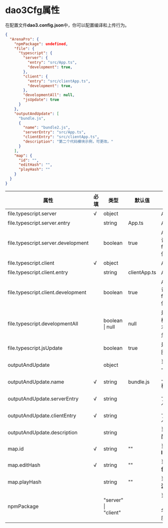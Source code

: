 # dao3Cfg属性

在配置文件**dao3.config.json**中，你可以配置编译和上传行为。
```json
{
  "ArenaPro": {
    "npmPackage": undefined,
    "file": {
      "typescript": {
        "server": {
          "entry": "src/App.ts",
          "development": true,
        },
        "client": {
          "entry": "src/clientApp.ts",
          "development": true,
        },
        "developmentAll": null,
        "jsUpdate": true
      }
    },        
    "outputAndUpdate": [
      "bundle.js", 
      {
        "name": "bundle2.js",
        "serverEntry": "src/App.ts",
        "clientEntry": "src/clientApp.ts",
        "description": "第二个代码模块示例，可更改。"
      }
    ],
    "map": {
      "id": "",
      "editHash": "",
      "playHash": ""
    }
  }
}
```



| 属性 | 必填 | 类型 | 默认值 | 说明 |
| --- | --- | --- | --- | --- |
| file.typescript.server | √ | object |  | Arena**服务端**项目配置 |
| file.typescript.server.entry |  | string | App.ts | Arena**服务端**项目入口文件 |
| file.typescript.server.development |  | boolean | true | Arena**服务端**项目编译模式，默认为开发模式，优先级比 file.typescript.developmentAll 低 |
| file.typescript.client | √ | object |  | Arena**客户端**项目配置 |
| file.typescript.client.entry |  | string | clientApp.ts | Arena**客户端**项目入口文件 |
| file.typescript.client.development |  | boolean | true | Arena**客户端**项目编译模式，默认为开发模式，优先级比 file.typescript.developmentAll 低 |
| file.typescript.developmentAll |  | boolean &#124; null | null | 是否开启webpack打包开发者模式？开启后**客户端**和**服务端**将不压缩不混淆代码。如是null将忽略本属性 |
| file.typescript.jsUpdate |  | boolean | true | 是否编译脚本后自动上传至地图？关闭后只编译不上传。|
| outputAndUpdate |  | object |  | 当前编译文件配置，默认选择第一位数据信息 |
| outputAndUpdate.name | √ | string | bundle.js | 上传到神岛脚本编辑器的文件名称，必须带有`.js`后缀 |
| outputAndUpdate.serverEntry | √ | string |  | 上传到神岛脚本编辑器的服务端入口文件 |
| outputAndUpdate.clientEntry | √ | string |  | 上传到神岛脚本编辑器的客户端入口文件 |
| outputAndUpdate.description |  | string |  | 当前配置的备注，可以用于区分配置 |
| map.id | √ | string | "" | 当前Arena项目对应的**扩展地图ID** |
| map.editHash | √ | string | "" | 当前Arena项目对应的扩展地图**创作端Hash** |
| map.playHash |  | string | "" | 当前Arena项目对应的扩展地图**游玩端Hash** |
| npmPackage |  | "server" &#124; "client" |  | 当前项目是否为神岛组件库（npm包）？如是需写指定端名，会停止构建另一端以加快速度。|